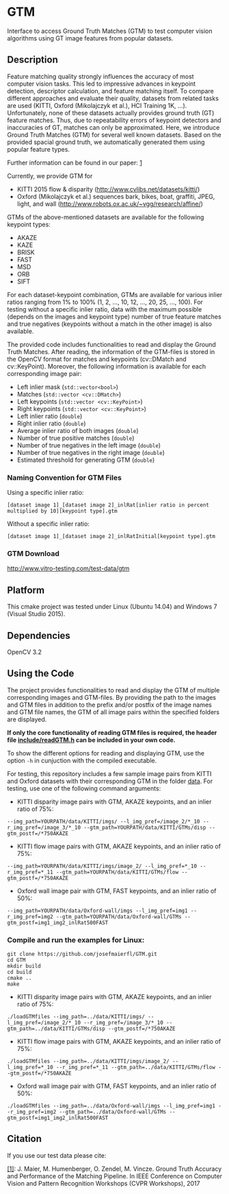 # GTM
Interface to access Ground Truth Matches (GTM) to test computer vision algorithms using GT image features from popular datasets.

## Description
Feature matching quality strongly influences the accuracy of most computer vision tasks. This led to impressive advances in keypoint detection, descriptor calculation, and feature matching itself. To compare different approaches and evaluate their quality, datasets from related tasks are used (KITTI, Oxford (Mikolajczyk et al.), HCI Training 1K, ...). Unfortunately, none of these datasets actually provides ground truth (GT) feature matches. Thus, due to repeatability errors of keypoint detectors and inaccuracies of GT, matches can only be approximated. Here, we introduce Ground Truth Matches (GTM) for several well known datasets. Based on the provided spacial ground truth, we automatically generated them using popular feature types. 

Further information can be found in our paper: [1](https://github.com/josefmaierfl/GTM/blob/master/README.md#citation)

Currently, we provide GTM for 
* KITTI 2015 flow & disparity (http://www.cvlibs.net/datasets/kitti/)
* Oxford (Mikolajczyk et al.) sequences bark, bikes, boat, graffiti, JPEG, light, and wall (http://www.robots.ox.ac.uk/~vgg/research/affine/)

GTMs of the above-mentioned datasets are available for the following keypoint types:
* AKAZE
* KAZE
* BRISK
* FAST
* MSD
* ORB
* SIFT

For each dataset-keypoint combination, GTMs are available for various inlier ratios ranging from 1% to 100% (1, 2, ..., 10, 12, ..., 20, 25, ..., 100). For testing without a specific inlier ratio, data with the maximum possible (depends on the images and keypoint type) number of true feature matches and true negatives (keypoints without a match in the other image) is also available.

The provided code includes functionalities to read and display the Ground Truth Matches. After reading, the information of the GTM-files is stored in the OpenCV format for matches and keypoints (cv::DMatch and cv::KeyPoint). Moreover, the following information is available for each corresponding image pair:
* Left inlier mask (`std::vector<bool>`)
* Matches (`std::vector <cv::DMatch>`)
* Left keypoints (`std::vector <cv::KeyPoint>`)
* Right keypoints (`std::vector <cv::KeyPoint>`)
* Left inlier ratio (`double`)
* Right inlier ratio (`double`)
* Average inlier ratio of both images (`double`)
* Number of true positive matches (`double`)
* Number of true negatives in the left image (`double`)
* Number of true negatives in the right image (`double`)
* Estimated threshold for generating GTM (`double`)

### Naming Convention for GTM Files
Using a specific inlier ratio:
```
[dataset image 1]_[dataset image 2]_inlRat[inlier ratio in percent multiplied by 10][keypoint type].gtm
```
Without a specific inlier ratio: 
```
[dataset image 1]_[dataset image 2]_inlRatInitial[keypoint type].gtm
```
### GTM Download
http://www.vitro-testing.com/test-data/gtm

## Platform
This cmake project was tested under Linux (Ubuntu 14.04) and Windows 7 (Visual Studio 2015).

## Dependencies
OpenCV 3.2

## Using the Code
The project provides functionalities to read and display the GTM of multiple corresponding images and GTM-files. By providing the path to the images and GTM files in addition to the prefix and/or postfix of the image names and GTM file names, the GTM of all image pairs within the specified folders are displayed.

**If only the core functionality of reading GTM files is required, the header file [include/readGTM.h](include/readGTM.h) can be included in your own code.**

To show the different options for reading and displaying GTM, use the option `-h` in cunjuction with the compiled executable.

For testing, this repository includes a few sample image pairs from KITTI and Oxford datasets with their corresponding GTM in the folder [data](data). For testing, use one of the following command arguments:
* KITTI disparity image pairs with GTM, AKAZE keypoints, and an inlier ratio of 75%:  
```
--img_path=YOURPATH/data/KITTI/imgs/ --l_img_pref=/image_2/*_10 --r_img_pref=/image_3/*_10 --gtm_path=YOURPATH/data/KITTI/GTMs/disp --gtm_postf=/*750AKAZE
```
* KITTI flow image pairs with GTM, AKAZE keypoints, and an inlier ratio of 75%:
```
--img_path=YOURPATH/data/KITTI/imgs/image_2/ --l_img_pref=*_10 --r_img_pref=*_11 --gtm_path=YOURPATH/data/KITTI/GTMs/flow --gtm_postf=/*750AKAZE
```
* Oxford wall image pair with GTM, FAST keypoints, and an inlier ratio of 50%:  
```
--img_path=YOURPATH/data/Oxford-wall/imgs --l_img_pref=img1 --r_img_pref=img2 --gtm_path=YOURPATH/data/Oxford-wall/GTMs --gtm_postf=img1_img2_inlRat500FAST
```

### Compile and run the examples for Linux:
```
git clone https://github.com/josefmaierfl/GTM.git
cd GTM
mkdir build
cd build
cmake ..
make
```
* KITTI disparity image pairs with GTM, AKAZE keypoints, and an inlier ratio of 75%:
```
./loadGTMfiles --img_path=../data/KITTI/imgs/ --l_img_pref=/image_2/*_10 --r_img_pref=/image_3/*_10 --gtm_path=../data/KITTI/GTMs/disp --gtm_postf=/*750AKAZE

```
* KITTI flow image pairs with GTM, AKAZE keypoints, and an inlier ratio of 75%:
```
./loadGTMfiles --img_path=../data/KITTI/imgs/image_2/ --l_img_pref=*_10 --r_img_pref=*_11 --gtm_path=../data/KITTI/GTMs/flow --gtm_postf=/*750AKAZE

```
* Oxford wall image pair with GTM, FAST keypoints, and an inlier ratio of 50%:
```
./loadGTMfiles --img_path=../data/Oxford-wall/imgs --l_img_pref=img1 --r_img_pref=img2 --gtm_path=../data/Oxford-wall/GTMs --gtm_postf=img1_img2_inlRat500FAST

```

## Citation
If you use our test data please cite: 

[[1]](http://openaccess.thecvf.com/content_cvpr_2017_workshops/w10/papers/Maier_Ground_Truth_Accuracy_CVPR_2017_paper.pdf): J. Maier, M. Humenberger, O. Zendel, M. Vincze. Ground Truth Accuracy and Performance of the Matching Pipeline. In IEEE Conference on Computer Vision and Pattern Recognition Workshops (CVPR Workshops), 2017
